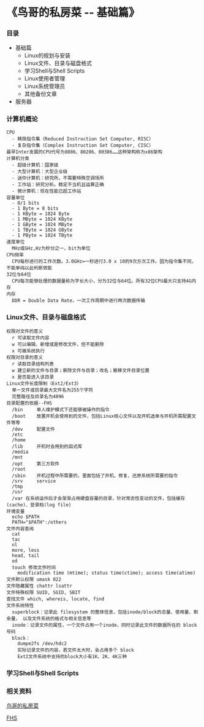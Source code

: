 《鸟哥的私房菜 -- 基础篇》
==================

### 目录
  - 基础篇
    - Linux的规划与安装
    - Linux文件、目录与磁盘格式 
    - 学习Shell与Shell Scripts
    - Linux使用者管理
    - Linux系统管理员
    - 其他备份文章
  - 服务器

   
### 计算机概论
    CPU
      - 精简指令集（Reduced Instruction Set Computer, RISC）
      - 复杂指令集（Complex Instruction Set Computer, CISC）
    最早Inter发展的CPU代号为8086、80286、80386……这种架构称为x86架构
    计算机分类
      - 超级计算机：国家级
      - 大型计算机：大型企业级
      - 迷你计算机：研究所，不需要特殊空调场所
      - 工作站：研究分析。稳定不当机且运算正确
      - 微计算机：现在性能已超工作站
    容量单位
      - 0/1 bits
      - 1 Byte = 8 bits
      - 1 KByte = 1024 Byte
      - 1 MByte = 1024 KByte
      - 1 GByte = 1024 MByte
      - 1 TByte = 1024 GByte
      - 1 PByte = 1024 TByte
    速度单位
      MHz或GHz,Hz为秒分之一，bit为单位
    CPU频率
      CPU每秒进行的工作次数。3.0GHz=一秒进行3.0 x 10的9次方次工作。因为指令集不同，不能单纯以此判断效能
    32位与64位
      CPU每次能够处理的数据量称为字长大小，分为32位与64位。所有32位CPU最大只支持4G内存
    内存
      DDR = Double Data Rate，一次工作周期中进行两次数据传输

### Linux文件、目录与磁盘格式
    权限对文件的意义
      r 可读取文件内容
      w 可以编辑、新增或是修改文件，但不能删除
      x 可被系统执行
    权限对目录的意义
      r 读取目录结构列表
      w 建立新的文件与目录；删除文件与目录；改名；搬移文件目录位置
      x 是否能进入该目录
    Linux文件长度限制（Ext2/Ext3）
      单一文件或目录最大文件名为255个字符
      完整路径及目录名为4096
    目录配置的依据--FHS
      /bin     单人维护模式下还能够被操作的指令
      /boot    放置开机会使用到的文件，包括Linux核心文件以及开机选单与开机所需配置文件等等
      /dev     配置文件
      /etc
      /home
      /lib     开机时会用到的函式库
      /media
      /mnt
      /opt     第三方软件
      /root
      /sbin    开机过程中所需要的，里面包括了开机、修复、还原系统所需要的指令
      /srv     service
      /tmp 
      /usr
      /var 在系统运作后才会渐渐占用硬盘容量的目录，针对常态性变动的文件，包括缓存(cache)、登录档(log file)
    环境变量
      echo $PATH
      PATH="$PATH":/others
    文件内容查阅
      cat
      tac
      nl
      more, less
      head, tail
      od
      touch 修改文件时间
        modification time (mtime); status time(ctime); access time(atime) 
    文件默认权限 umask 022
    文件隐藏属性 chattr lsattr
    文件特殊权限 SUID, SGID, SBIT
    查找文件 which, whereis, locate, find
    文件系统特性
      superblock：记录此 filesystem 的整体信息，包括inode/block的总量、使用量、剩余量， 以及文件系统的格式与相关信息等
      inode：记录文件的属性，一个文件占用一个inode，同时记录此文件的数据所在的 block 号码
      block： 
        dumpe2fs /dev/hdc2 
        实际记录文件的内容，若文件太大时，会占用多个 block 
        Ext2文件系统中支持的block大小有1K、2K、4K三种
    
### 学习Shell与Shell Scripts
    

### 相关资料
  [鸟哥的私房菜](http://vbird.dic.ksu.edu.tw/) 

  [FHS](http://www.pathname.com/fhs/)    
